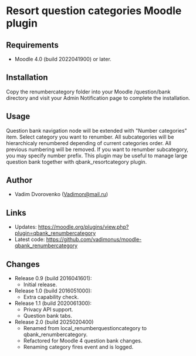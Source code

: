 Resort question categories Moodle plugin
========================================

Requirements
------------
- Moodle 4.0 (build 2022041900) or later.

Installation
------------
Copy the renumbercategory folder into your Moodle /question/bank directory and visit your Admin Notification page to complete the installation.

Usage
-----
Question bank navigation node will be extended with "Number categories" item. Select category you want to renumber. All subcategories will
be hierarchicaly renumbered depending of current categories order. All previous numbering will be removed. If you want to renumber subcategory, 
you may specify number prefix. This plugin may be useful to manage large question bank together with qbank_resortcategory 
plugin.

Author
------
- Vadim Dvorovenko (Vadimon@mail.ru)

Links
-----
- Updates: https://moodle.org/plugins/view.php?plugin=qbank_renumbercategory
- Latest code: https://github.com/vadimonus/moodle-qbank_renumbercategory

Changes
-------
- Release 0.9 (build 2016041601):
    - Initial release.
- Release 1.0 (build 2016051000):
    - Extra capability check.
- Release 1.1 (build 2020061300):
    - Privacy API support.
    - Question bank tabs.
- Release 2.0 (build 2025020400)
    - Renamed from local_renumberquestioncategory to qbank_renumbercategory.
    - Refactored for Moodle 4 question bank changes.
    - Renaming category fires event and is logged.